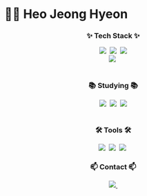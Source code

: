 # 🙇‍♂️ Heo Jeong Hyeon 



<!--
**JeongHyeon-Heo/JeongHyeon-Heo** is a ✨ _special_ ✨ repository because its `README.md` (this file) appears on your GitHub profile.


https://github.com/JeongHyeon-Heo/JeongHyeon-Heo/blob/main/README.md

<!--내용 부분-->
<h3 align="center">✨ Tech Stack ✨</h3>
<div align="center">
  <img src="https://img.shields.io/badge/java-20232a.svg?style=for-the-badge&logo=java&logoColor=61DAFB" />&nbsp
  <img src="https://img.shields.io/badge/Spring Boot-F7DF1E.svg?style=for-the-badge&logo=spring Boot&logoColor=20232a" />&nbsp
<img src="https://img.shields.io/badge/spring data jpa-20232a.svg?style=for-the-badge&logo=hibernate&logoColor=61DAFB" />

</div>

<div align="center">
  <img src="https://img.shields.io/badge/MySQL-DB7093?style=for-the-badge&logo=mysql&logoColor=ffd35b" />&nbsp
<!--   <img src="https://img.shields.io/badge/spring security-1572B6.svg?style=for-the-badge&logo=spring security&logoColor=white" />&nbsp -->
<!--   <img src="https://img.shields.io/badge/jwt-3670A0?style=for-the-badge&logo=jwt&logoColor=ffdd54" />&nbsp -->
</div>

<br>

<h3 align="center">📚 Studying 📚</h3>
<div align="center">
  <img src="https://img.shields.io/badge/aws-FF4154?style=for-the-badge&logo=amazon%20ec2&logoColor=white" />&nbsp
    <img src="https://img.shields.io/badge/spring security-1572B6.svg?style=for-the-badge&logo=spring security&logoColor=white" />&nbsp
  <img src="https://img.shields.io/badge/spring data jpa-20232a.svg?style=for-the-badge&logo=hibernate&logoColor=61DAFB" />
  

</div>

<br>

<h3 align="center">🛠 Tools 🛠</h3>
<div align="center">
  <img src="https://img.shields.io/badge/git-F05033.svg?style=for-the-badge&logo=git&logoColor=white" />&nbsp
  <img src="https://img.shields.io/badge/github-181717.svg?style=for-the-badge&logo=github&logoColor=white" />&nbsp
  <img src="https://img.shields.io/badge/Notion-F3F3F3.svg?style=for-the-badge&logo=notion&logoColor=black" />&nbsp
</div>


<h3 align="center">📫 Contact 📫</h3>
<div align="center">
<!--   <a href="https://velog.io/@auspiciousjh"> -->
<!--     <img src="https://img.shields.io/badge/Velog-1EBC8F?style=for-the-badge&logo=velog&logoColor=white" />&nbsp -->
<!--   </a> -->
  <a href="mailto:auspiciousjh@hansung.ac.kr">
    <img
      src="https://img.shields.io/badge/auspiciousjh@hansung.ac.kr-D14836?style=for-the-badge&logo=gmail&logoColor=white"/>&nbsp
  </a>
</div>



